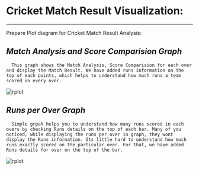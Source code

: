 
# Cricket Match Result Visualization:
***

Prepare Plot diagram for Cricket Match Result Analysis:

  *Match Analysis and Score Comparision Graph*
  ---
      This graph shows the Match Analysis, Score Comparision for each over and display the Match Result. We have added runs information on the top of each points, which helps to understand how much runs a team scored on every over. 
      
 ![rplot](https://user-images.githubusercontent.com/5540884/33793892-b35664ee-dce6-11e7-802f-252a52b38f1b.png)
      
  *Runs per Over Graph*
  ---
      Simple grpah helps you to understand how many runs scored in each overs by checking Runs details on the top of each bar. Many of you noticed, while displaying the runs per over in graph, they wont display the Runs information. Its little hard to understand how much runs exactly scored on the particular over. For that, we have added Runs details for over on the top of the bar. 
      
 ![rplot](https://user-images.githubusercontent.com/5540884/33793919-47958702-dce7-11e7-9e71-cb3adced1286.png)
